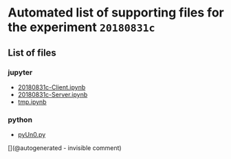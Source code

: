 # Automated list of supporting files for the __experiment `20180831c`__

## List of files

### jupyter

* [20180831c-Client.ipynb](/matty/20180831c/20180831c-Client.ipynb)
* [20180831c-Server.ipynb](/matty/20180831c/20180831c-Server.ipynb)
* [tmp.ipynb](/tmp.ipynb)


### python

* [pyUn0.py](/matty/20180831c/pyUn0.py)


[](@autogenerated - invisible comment)